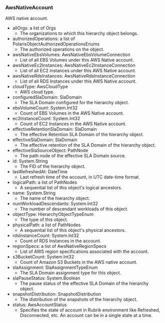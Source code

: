 ### AwsNativeAccount
AWS native account.

- allOrgs: a list of Orgs
  - The organizations to which this hierarchy object belongs.
- authorizedOperations: a list of PolarisObjectAuthorizedOperationsEnums
  - The authorized operations on the object.
- awsNativeEbsVolumes: AwsNativeEbsVolumeConnection
  - List of all EBS Volumes under this AWS Native account.
- awsNativeEc2Instances: AwsNativeEc2InstanceConnection
  - List of all EC2 instances under this AWS Native account.
- awsNativeRdsInstances: AwsNativeRdsInstanceConnection
  - List of all RDS Instances under this AWS Native account.
- cloudType: AwsCloudType
  - AWS cloud type.
- configuredSlaDomain: SlaDomain
  - The SLA Domain configured for the hierarchy object.
- ebsVolumeCount: System.Int32
  - Count of EBS Volumes in the AWS Native account.
- ec2InstanceCount: System.Int32
  - Count of EC2 Instances in the AWS Native account.
- effectiveRetentionSlaDomain: SlaDomain
  - The effective Retention SLA Domain of the hierarchy object.
- effectiveSlaDomain: SlaDomain
  - The effective retention of the SLA Domain of the hierarchy object.
- effectiveSlaSourceObject: PathNode
  - The path node of the effective SLA Domain source.
- id: System.String
  - The FID of the hierarchy object.
- lastRefreshedAt: DateTime
  - Last refresh time of the account, in UTC date-time format.
- logicalPath: a list of PathNodes
  - A sequential list of this object's logical ancestors.
- name: System.String
  - The name of the hierarchy object.
- numWorkloadDescendants: System.Int32
  - The number of descendant workloads of this object.
- objectType: HierarchyObjectTypeEnum
  - The type of this object.
- physicalPath: a list of PathNodes
  - A sequential list of this object's physical ancestors.
- rdsInstanceCount: System.Int32
  - Count of RDS Instances in the account.
- regionSpecs: a list of AwsNativeRegionSpecs
  - List of AWS region specifications associated with the account.
- s3BucketCount: System.Int32
  - Count of Amazon S3 Buckets in the AWS native account.
- slaAssignment: SlaAssignmentTypeEnum
  - The SLA Domain assignment type for this object.
- slaPauseStatus: System.Boolean
  - The pause status of the effective SLA Domain of the hierarchy object.
- snapshotDistribution: SnapshotDistribution
  - The distribution of the snapshots of the hierarchy object.
- status: AwsAccountStatus
  - Specifies the state of account in Rubrik environment like Refreshed, Disconnected, etc. An account can be in a single state at a time.
